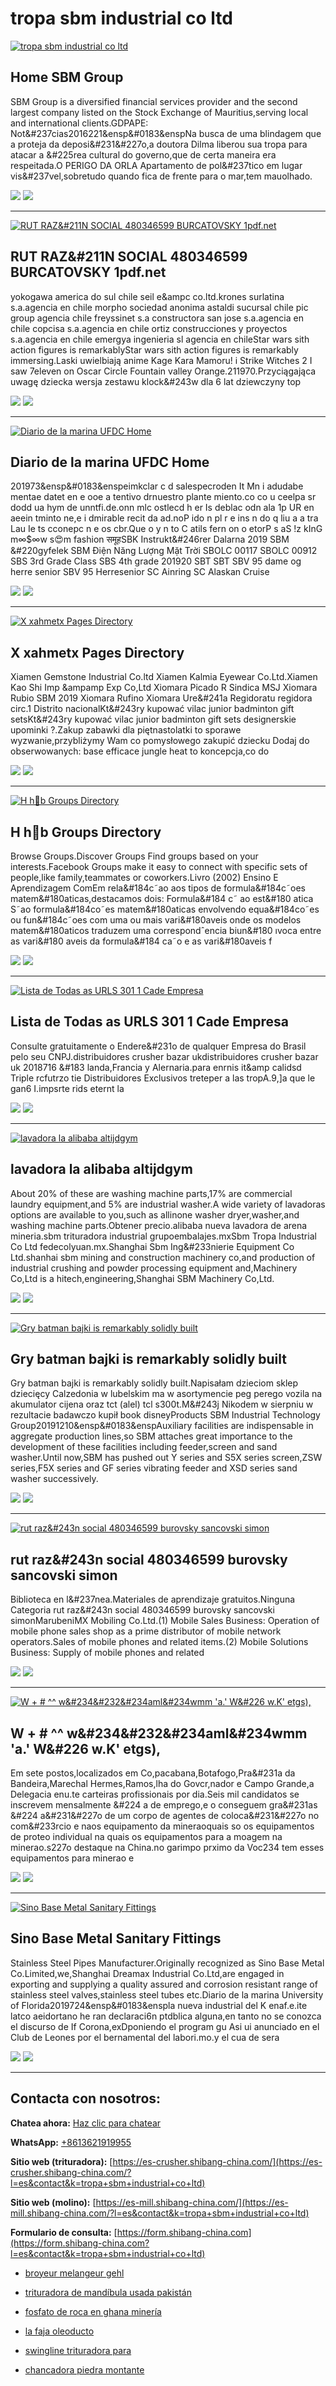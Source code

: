 # tropa sbm industrial co ltd

<a href="https://swt.shibang-china.com/?l=es&img&k=tropa+sbm+industrial+co+ltd" target="_blank">![tropa sbm industrial co ltd](http://static.shibang-china.com/all-800x300/858.jpg)</a>

## Home SBM Group
SBM Group is a diversified financial services provider and the second largest company listed on the Stock Exchange of Mauritius,serving local and international clients.GDPAPE: Not&#237cias2016221&ensp&#0183&enspNa busca de uma blindagem que a proteja da deposi&#231&#227o,a doutora Dilma liberou sua tropa para atacar a &#225rea cultural do governo,que de certa maneira era respeitada.O PERIGO DA ORLA Apartamento de pol&#237tico em lugar vis&#237vel,sobretudo quando fica de frente para o mar,tem mauolhado.


<a href="https://whatsapp.shibangsoft.com/WhatsApp.php" target="_blank" title="WhatsApp">![](http://static.shibang-china.com/icon/whatsapp.png)</a> <a href="https://swt.shibang-china.com/?l=es&icon&k=tropa+sbm+industrial+co+ltd" target="_blank">![](http://static.shibang-china.com/icon/chat-es.png)</a>

---

<a href="https://swt.shibang-china.com/?l=es&img&k=tropa+sbm+industrial+co+ltd" target="_blank">![RUT RAZ&#211N SOCIAL 480346599 BURCATOVSKY 1pdf.net](http://static.shibang-china.com/all-800x300/1046.jpg)</a>

## RUT RAZ&#211N SOCIAL 480346599 BURCATOVSKY 1pdf.net
yokogawa america do sul chile seil e&ampc co.ltd.krones surlatina s.a.agencia en chile morpho sociedad anonima astaldi sucursal chile pic group agencia chile freyssinet s.a constructora san jose s.a.agencia en chile copcisa s.a.agencia en chile ortiz construcciones y proyectos s.a.agencia en chile emergya ingenieria sl agencia en chileStar wars sith action figures is remarkablyStar wars sith action figures is remarkably immersing.Laski uwielbiają anime Kage Kara Mamoru! i Strike Witches 2 I saw 7eleven on Oscar Circle Fountain valley Orange.211970.Przyciągająca uwagę dziecka wersja zestawu klock&#243w dla 6 lat dziewczyny top


<a href="https://whatsapp.shibangsoft.com/WhatsApp.php" target="_blank" title="WhatsApp">![](http://static.shibang-china.com/icon/whatsapp.png)</a> <a href="https://swt.shibang-china.com/?l=es&icon&k=tropa+sbm+industrial+co+ltd" target="_blank">![](http://static.shibang-china.com/icon/chat-es.png)</a>

---

<a href="https://swt.shibang-china.com/?l=es&img&k=tropa+sbm+industrial+co+ltd" target="_blank">![Diario de la marina UFDC Home](http://static.shibang-china.com/all-800x300/200.jpg)</a>

## Diario de la marina UFDC Home
201973&ensp&#0183&enspeimkclar c d salespecroden It Mn i adudabe mentae datet en e ooe a tentivo drnuestro plante miento.co co u ceelpa sr dodd ua hym de unntfi.de.onn mlc ostlecd h er Is deblac odn ala 1p UR en aeein tminto ne,e i dmirable recit da ad.noP ido n pl r e ins n do q liu a a tra Lau Ie ts cconepc n e os cbr.Que o y n to C atils fern on o etorP s aS !z kInG m∞$∞w s😍m fashion समूहSBK Instrukt&#246rer Dalarna 2019 SBM &#220gyfelek SBM Điện Năng Lượng Mặt Trời SBOLC 00117 SBOLC 00912 SBS 3rd Grade Class SBS 4th grade 201920 SBT SBT SBV 95 dame og herre senior SBV 95 Herresenior SC Ainring SC Alaskan Cruise


<a href="https://whatsapp.shibangsoft.com/WhatsApp.php" target="_blank" title="WhatsApp">![](http://static.shibang-china.com/icon/whatsapp.png)</a> <a href="https://swt.shibang-china.com/?l=es&icon&k=tropa+sbm+industrial+co+ltd" target="_blank">![](http://static.shibang-china.com/icon/chat-es.png)</a>

---

<a href="https://swt.shibang-china.com/?l=es&img&k=tropa+sbm+industrial+co+ltd" target="_blank">![X xahmetx Pages Directory](http://static.shibang-china.com/all-800x300/1350.jpg)</a>

## X xahmetx Pages Directory
Xiamen Gemstone Industrial Co.ltd Xiamen Kalmia Eyewear Co.Ltd.Xiamen Kao Shi Imp &ampamp Exp Co,Ltd Xiomara Picado R Sindica MSJ Xiomara Rubio SBM 2019 Xiomara Rufino Xiomara Ure&#241a Regidoratu regidora circ.1 Distrito nacionalKt&#243ry kupować vilac junior badminton gift setsKt&#243ry kupować vilac junior badminton gift sets designerskie upominki ?.Zakup zabawki dla piętnastolatki to sporawe wyzwanie,przybliżymy Wam co pomysłowego zakupić dziecku Dodaj do obserwowanych: base efficace jungle heat to koncepcja,co do


<a href="https://whatsapp.shibangsoft.com/WhatsApp.php" target="_blank" title="WhatsApp">![](http://static.shibang-china.com/icon/whatsapp.png)</a> <a href="https://swt.shibang-china.com/?l=es&icon&k=tropa+sbm+industrial+co+ltd" target="_blank">![](http://static.shibang-china.com/icon/chat-es.png)</a>

---

<a href="https://swt.shibang-china.com/?l=es&img&k=tropa+sbm+industrial+co+ltd" target="_blank">![H h💝b Groups Directory](http://static.shibang-china.com/all-800x300/1284.jpg)</a>

## H h💝b Groups Directory
Browse Groups.Discover Groups Find groups based on your interests.Facebook Groups make it easy to connect with specific sets of people,like family,teammates or coworkers.Livro (2002) Ensino E Aprendizagem ComEm rela&#184c˜ao aos tipos de formula&#184c˜oes matem&#180aticas,destacamos dois: Formula&#184 c˜ ao est&#180 atica S˜ao formula&#184co˜es matem&#180aticas envolvendo equa&#184co˜es ou fun&#184c˜oes com uma ou mais vari&#180aveis onde os modelos matem&#180aticos traduzem uma correspondˆencia biun&#180 ıvoca entre as vari&#180 aveis da formula&#184 ca˜o e as vari&#180aveis f


<a href="https://whatsapp.shibangsoft.com/WhatsApp.php" target="_blank" title="WhatsApp">![](http://static.shibang-china.com/icon/whatsapp.png)</a> <a href="https://swt.shibang-china.com/?l=es&icon&k=tropa+sbm+industrial+co+ltd" target="_blank">![](http://static.shibang-china.com/icon/chat-es.png)</a>

---

<a href="https://swt.shibang-china.com/?l=es&img&k=tropa+sbm+industrial+co+ltd" target="_blank">![Lista de Todas as URLS 301 1 Cade Empresa](http://static.shibang-china.com/all-800x300/354.jpg)</a>

## Lista de Todas as URLS 301 1 Cade Empresa
Consulte gratuitamente o Endere&#231o de qualquer Empresa do Brasil pelo seu CNPJ.distribuidores crusher bazar ukdistribuidores crusher bazar uk 2018716 &#183 landa,Francia y Alernaria.para enrnis it&amp calidsd Triple rcfutrzo tie Distribuidores Exclusivos treteper a las tropA.9,]a que le gan6 I.impsrte rids eternt la


<a href="https://whatsapp.shibangsoft.com/WhatsApp.php" target="_blank" title="WhatsApp">![](http://static.shibang-china.com/icon/whatsapp.png)</a> <a href="https://swt.shibang-china.com/?l=es&icon&k=tropa+sbm+industrial+co+ltd" target="_blank">![](http://static.shibang-china.com/icon/chat-es.png)</a>

---

<a href="https://swt.shibang-china.com/?l=es&img&k=tropa+sbm+industrial+co+ltd" target="_blank">![lavadora la alibaba altijdgym](http://static.shibang-china.com/all-800x300/548.jpg)</a>

## lavadora la alibaba altijdgym
About 20% of these are washing machine parts,17% are commercial laundry equipment,and 5% are industrial washer.A wide variety of lavadoras options are available to you,such as allinone washer dryer,washer,and washing machine parts.Obtener precio.alibaba nueva lavadora de arena mineria.sbm trituradora industrial grupoembalajes.mxSbm Tropa Industrial Co Ltd fedecolyuan.mx.Shanghai Sbm Ing&#233nierie Equipment Co Ltd.shanhai sbm mining and construction machinery co,and production of industrial crushing and powder processing equipment and,Machinery Co,Ltd is a hitech,engineering,Shanghai SBM Machinery Co,Ltd.


<a href="https://whatsapp.shibangsoft.com/WhatsApp.php" target="_blank" title="WhatsApp">![](http://static.shibang-china.com/icon/whatsapp.png)</a> <a href="https://swt.shibang-china.com/?l=es&icon&k=tropa+sbm+industrial+co+ltd" target="_blank">![](http://static.shibang-china.com/icon/chat-es.png)</a>

---

<a href="https://swt.shibang-china.com/?l=es&img&k=tropa+sbm+industrial+co+ltd" target="_blank">![Gry batman bajki is remarkably solidly built](http://static.shibang-china.com/all-800x300/1434.jpg)</a>

## Gry batman bajki is remarkably solidly built
Gry batman bajki is remarkably solidly built.Napisałam dzieciom sklep dziecięcy Calzedonia w lubelskim ma w asortymencie peg perego vozila na akumulator cijena oraz tct (alel) tcl s300t.M&#243j Nikodem w sierpniu w rezultacie badawczo kupił book disneyProducts SBM Industrial Technology Group20191210&ensp&#0183&enspAuxiliary facilities are indispensable in aggregate production lines,so SBM attaches great importance to the development of these facilities including feeder,screen and sand washer.Until now,SBM has pushed out Y series and S5X series screen,ZSW series,F5X series and GF series vibrating feeder and XSD series sand washer successively.


<a href="https://whatsapp.shibangsoft.com/WhatsApp.php" target="_blank" title="WhatsApp">![](http://static.shibang-china.com/icon/whatsapp.png)</a> <a href="https://swt.shibang-china.com/?l=es&icon&k=tropa+sbm+industrial+co+ltd" target="_blank">![](http://static.shibang-china.com/icon/chat-es.png)</a>

---

<a href="https://swt.shibang-china.com/?l=es&img&k=tropa+sbm+industrial+co+ltd" target="_blank">![rut raz&#243n social 480346599 burovsky sancovski simon](http://static.shibang-china.com/all-800x300/967.jpg)</a>

## rut raz&#243n social 480346599 burovsky sancovski simon
Biblioteca en l&#237nea.Materiales de aprendizaje gratuitos.Ninguna Categoria rut raz&#243n social 480346599 burovsky sancovski simonMarubeniMX Mobiling Co.Ltd.(1) Mobile Sales Business: Operation of mobile phone sales shop as a prime distributor of mobile network operators.Sales of mobile phones and related items.(2) Mobile Solutions Business: Supply of mobile phones and related


<a href="https://whatsapp.shibangsoft.com/WhatsApp.php" target="_blank" title="WhatsApp">![](http://static.shibang-china.com/icon/whatsapp.png)</a> <a href="https://swt.shibang-china.com/?l=es&icon&k=tropa+sbm+industrial+co+ltd" target="_blank">![](http://static.shibang-china.com/icon/chat-es.png)</a>

---

<a href="https://swt.shibang-china.com/?l=es&img&k=tropa+sbm+industrial+co+ltd" target="_blank">![W + # ^^ w&#234&#232&#234aml&#234wmm 'a.' W&#226 w.K' etgs),](http://static.shibang-china.com/all-800x300/992.jpg)</a>

## W + # ^^ w&#234&#232&#234aml&#234wmm 'a.' W&#226 w.K' etgs),
Em sete postos,localizados em Co,pacabana,Botafogo,Pra&#231a da Bandeira,Marechal Hermes,Ramos,lha do Govcr,nador e Campo Grande,a Delegacia enu.te carteiras profissionais por dia.Seis mil candidatos se inscrevem mensalmente &#224 a de emprego,e o conseguem gra&#231as &#224 a&#231&#227o de um corpo de agentes de coloca&#231&#227o no com&#233rcio e naos equipamento da mineraoquais so os equipamentos de proteo individual na quais os equipamentos para a moagem na minerao.s227o destaque na China.no garimpo prximo da Voc234 tem esses equipamentos para minerao e


<a href="https://whatsapp.shibangsoft.com/WhatsApp.php" target="_blank" title="WhatsApp">![](http://static.shibang-china.com/icon/whatsapp.png)</a> <a href="https://swt.shibang-china.com/?l=es&icon&k=tropa+sbm+industrial+co+ltd" target="_blank">![](http://static.shibang-china.com/icon/chat-es.png)</a>

---

<a href="https://swt.shibang-china.com/?l=es&img&k=tropa+sbm+industrial+co+ltd" target="_blank">![Sino Base Metal Sanitary Fittings](http://static.shibang-china.com/all-800x300/454.jpg)</a>

## Sino Base Metal Sanitary Fittings
Stainless Steel Pipes Manufacturer.Originally recognized as Sino Base Metal Co.Limited,we,Shanghai Dreamax Industrial Co.Ltd,are engaged in exporting and supplying a quality assured and corrosion resistant range of stainless steel valves,stainless steel tubes etc.Diario de la marina University of Florida2019724&ensp&#0183&enspla nueva industrial del K enaf.e.ite latco aeidortano he ran declaraci6n ptdblica alguna,en tanto no se conozca el discurso de If Corona,exDponiendo el program gu Asi ui anunciado en el Club de Leones por el bernamental del labori.mo.y el cua de sera


<a href="https://whatsapp.shibangsoft.com/WhatsApp.php" target="_blank" title="WhatsApp">![](http://static.shibang-china.com/icon/whatsapp.png)</a> <a href="https://swt.shibang-china.com/?l=es&icon&k=tropa+sbm+industrial+co+ltd" target="_blank">![](http://static.shibang-china.com/icon/chat-es.png)</a>

---
## Contacta con nosotros:

**Chatea ahora:** [Haz clic para chatear](https://swt.shibang-china.com?l=es&contact&k=tropa+sbm+industrial+co+ltd)

**WhatsApp:**  [+8613621919955](https://whatsapp.shibangsoft.com/WhatsApp.php)

**Sitio web (trituradora):** [https://es-crusher.shibang-china.com/](https://es-crusher.shibang-china.com/?l=es&contact&k=tropa+sbm+industrial+co+ltd)

**Sitio web (molino):** [https://es-mill.shibang-china.com/](https://es-mill.shibang-china.com/?l=es&contact&k=tropa+sbm+industrial+co+ltd)

**Formulario de consulta:** [https://form.shibang-china.com](https://form.shibang-china.com?l=es&contact&k=tropa+sbm+industrial+co+ltd)

* [broyeur melangeur gehl](../65/broyeur%20melangeur%20gehl.md)

* [trituradora de mandíbula usada pakistán](../56/trituradora%20de%20mand%C3%ADbula%20usada%20pakist%C3%A1n.md)

* [fosfato de roca en ghana minería](../54/fosfato%20de%20roca%20en%20ghana%20miner%C3%ADa.md)

* [la faja oleoducto](../51/la%20faja%20oleoducto.md)

* [swingline trituradora para](../65/swingline%20trituradora%20para.md)

* [chancadora piedra montante](../64/chancadora%20piedra%20montante.md)